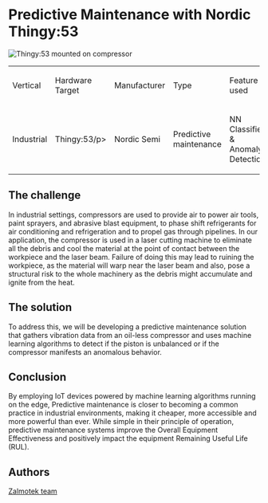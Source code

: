 ﻿
# Predictive Maintenance with Nordic Thingy:53


![Thingy:53 mounted on compressor](53HighlightPhoto.jpg)

<table align="center", width="100%">
	<tr>
		<td><p>Vertical</p></td>
		<td><p>Hardware Target</p></td>
		<td><p>Manufacturer</p></td>
		<td><p>Type</p></td>
		<td><p>Feature used</p></td>
	</tr>
	<tr>
		<td><p>Industrial</p></td>
		<td><p>Thingy:53/p></td>
		<td><p>Nordic Semi</p></td>
		<td><p>Predictive maintenance</p></td>
		<td><p>NN Classifier & Anomaly Detection</p></td>
	</tr>
		

</table>


## The challenge

In industrial settings, compressors are used to provide air to power air tools, paint sprayers, and abrasive blast equipment, to phase shift refrigerants for air conditioning and refrigeration and to propel gas through pipelines. In our application, the compressor is used in a laser cutting machine to eliminate all the debris and cool the material at the point of contact between the workpiece and the laser beam. Failure of doing this may lead to ruining the workpiece, as the material will warp near the laser beam and also, pose a structural risk to the whole machinery as the debris might accumulate and ignite from the heat. 
## The solution
To address this, we will be developing a predictive maintenance solution that gathers vibration data from an oil-less compressor and uses machine learning algorithms to detect if the piston is unbalanced or if the compressor manifests an anomalous behavior.
## Conclusion
By employing IoT devices powered by machine learning algorithms running on the edge, Predictive maintenance is closer to becoming a common practice in industrial environments, making it cheaper, more accessible and more powerful than ever. While simple in their principle of operation, predictive maintenance systems improve the Overall Equipment Effectiveness and positively impact the equipment Remaining Useful Life (RUL). 
## Authors
   [Zalmotek team](https://zalmotek.com/)



